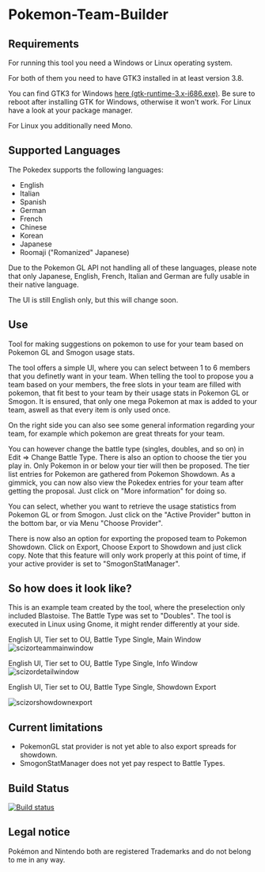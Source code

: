 # Pokemon-Team-Builder

## Requirements
For running this tool you need a Windows or Linux operating system.

For both of them you need to have GTK3 installed in at least version 3.8.

You can find GTK3 for Windows [here (gtk-runtime-3.x-i686.exe)](https://sourceforge.net/projects/gtk3win/). Be sure to reboot after installing GTK for Windows, otherwise it won't work. For Linux have a look at your package manager.

For Linux you additionally need Mono.

## Supported Languages
The Pokedex supports the following languages:

- English
- Italian
- Spanish
- German
- French
- Chinese
- Korean
- Japanese
- Roomaji ("Romanized" Japanese)

Due to the Pokemon GL API not handling all of these languages, please note that only  Japanese, English, French, Italian and German are fully usable in their native language.

The UI is still English only, but this will change soon.

## Use
Tool for making suggestions on pokemon to use for your team based on Pokemon GL and Smogon usage stats.

The tool offers a simple UI, where you can select between 1 to 6 members that you definetly want in your team.
When telling the tool to propose you a team based on your members, the free slots in your team are filled with pokemon, that fit best to your team by their usage stats in Pokemon GL or Smogon.
It is ensured, that only one mega Pokemon at max is added to your team, aswell as that every item is only used once.

On the right side you can also see some general information regarding your team, for example which pokemon are great threats for your team.

You can however change the battle type (singles, doubles, and so on) in Edit => Change Battle Type.
There is also an option to choose the tier you play in. Only Pokemon in or below your tier will then be proposed.
The tier list entries for Pokemon are gathered from Pokemon Showdown.
As a gimmick, you can now also view the Pokedex entries for your team after getting the proposal.
Just click on "More information" for doing so.

You can select, whether you want to retrieve the usage statistics from Pokemon GL or from Smogon.
Just click on the "Active Provider" button in the bottom bar, or via Menu "Choose Provider".

There is now also an option for exporting the proposed team to Pokemon Showdown. 
Click on Export, Choose Export to Showdown and just click copy.
Note that this feature will only work properly at this point of time, if your active provider is set to "SmogonStatManager".

## So how does it look like?
This is an example team created by the tool, where the preselection only included Blastoise. 
The Battle Type was set to "Doubles". The tool is executed in Linux using Gnome, it might render differently at your side.

English UI, Tier set to OU, Battle Type Single, Main Window
![scizorteammainwindow](https://cloud.githubusercontent.com/assets/4287938/18030550/40f9b926-6cb9-11e6-9d21-a1f5317aff0a.png)

English UI, Tier set to OU, Battle Type Single, Info Window
![scizordetailwindow](https://cloud.githubusercontent.com/assets/4287938/18030551/4464e5d6-6cb9-11e6-9e19-3f7c3912cfb3.png)

English UI, Tier set to OU, Battle Type Single, Showdown Export

![scizorshowdownexport](https://cloud.githubusercontent.com/assets/4287938/18030552/46fc8114-6cb9-11e6-8f67-a902054907a0.png)

## Current limitations
- PokemonGL stat provider is not yet able to also export spreads for showdown.
- SmogonStatManager does not yet pay respect to Battle Types.

## Build Status
[![Build status](https://ci.appveyor.com/api/projects/status/m0bvnx6ae3n2o06q/branch/master?svg=true)](https://ci.appveyor.com/project/DigitalFlow/pokemon-team-builder/branch/master)

## Legal notice
Pokémon and Nintendo both are registered Trademarks and do not belong to me in any way.
